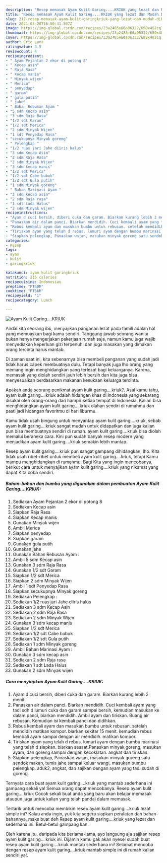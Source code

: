 ```yaml
---
description: "Resep memasak Ayam Kulit Garing....KRIUK yang lezat dan Mudah Dibuat"
title: "Resep memasak Ayam Kulit Garing....KRIUK yang lezat dan Mudah Dibuat"
slug: 212-resep-memasak-ayam-kulit-garingkriuk-yang-lezat-dan-mudah-dibuat
date: 2021-03-20T16:50:41.507Z
image: https://img-global.cpcdn.com/recipes/23a2485e60a06322/680x482cq70/ayam-kulit-garingkriuk-foto-resep-utama.jpg
thumbnail: https://img-global.cpcdn.com/recipes/23a2485e60a06322/680x482cq70/ayam-kulit-garingkriuk-foto-resep-utama.jpg
cover: https://img-global.cpcdn.com/recipes/23a2485e60a06322/680x482cq70/ayam-kulit-garingkriuk-foto-resep-utama.jpg
author: Eric Luna
ratingvalue: 3.5
reviewcount: 4
recipeingredient:
- " Ayam Pejantan 2 ekor di potong 8"
- " Kecap asin"
- " Raja Rasa"
- " Kecap manis"
- " Minyak wijen"
- " Merica"
- " penyedap"
- " garam"
- " gula putih"
- " jahe"
- " Bahan Rebusan Ayam "
- "5 sdm Kecap asin"
- "3 sdm Raja Rasa"
- "1/2 sdt Garam"
- "1/2 sdt Merica"
- "2 sdm Minyak Wijen"
- "1 sdt Penyedap Rasa"
- "secukupnya Minyak goreng"
- " Pelengkap "
- "1/2 ruas jari Jahe diiris halus"
- "3 sdm Kecap Asin"
- "2 sdm Raja Rasa"
- "2 sdm Minyak Wijen"
- "3 sdm kecap manis"
- "1/2 sdt Merica"
- "1/2 sdt Cabe bubuk"
- "1/2 sdt Gula putih"
- "1 sdm Minyak goreng"
- " Bahan Marinasi Ayam "
- "3 sdm kecap asin"
- "2 sdm Raja rasa"
- "1 sdt Lada Halus"
- "2 sdm Minyak wijen"
recipeinstructions:
- "Ayam d cuci bersih, diberi cuka dan garam. Biarkan kurang lebih 2 menit."
- "Panaskan air dalam panci. Biarkan mendidih. Cuci kembali ayam yang tadi sdh d lumuri cuka dan garam sampai bersih, kemudian masukan ke dalam panci, biarkan mendidih. Ambil ayam dan tiriskan. Buang air rebusan. Kemudian isi kembali panci dan didihkan."
- "Rebus kembali ayam dan masukan bumbu untuk rebusan. setelah mendidih matikan kompor. biarkan sekitar 15 menit. kemudian rebus kembali ayam sampai dengan air mendidih. matikan kompor."
- "Tiriskan ayam yang telah d rebus. lumuri ayam dengan bumbu marinasi yang telah d siapkan. biarkan sesaat.Panaskan minyak goreng, masukan ayam, dan goreng sampai dengan kecoklatan. angkat dan tiriskan."
- "Siapkan pelengkap, Panaskan wajan, masukan minyak goreng satu sendok makan, tumis jahe sampai keluar wangi, masukan bumbu pelengkap, aduk2, angkat, dan sajikan dengan ayam yang tadi sudah di goreng."
categories:
- Resep
tags:
- ayam
- kulit
- garingkriuk

katakunci: ayam kulit garingkriuk 
nutrition: 215 calories
recipecuisine: Indonesian
preptime: "PT40M"
cooktime: "PT56M"
recipeyield: "1"
recipecategory: Lunch

---
```



![Ayam Kulit Garing....KRIUK](https://img-global.cpcdn.com/recipes/23a2485e60a06322/680x482cq70/ayam-kulit-garingkriuk-foto-resep-utama.jpg)

Andai kita seorang ibu, menyajikan panganan lezat pada famili adalah hal yang memuaskan bagi kamu sendiri. Tanggung jawab seorang  wanita bukan hanya mengerjakan pekerjaan rumah saja, namun kamu juga wajib menyediakan keperluan gizi terpenuhi dan juga masakan yang dimakan orang tercinta harus mantab.

Di zaman  saat ini, kita sebenarnya bisa membeli panganan yang sudah jadi tidak harus capek membuatnya dulu. Tetapi banyak juga lho orang yang memang ingin menghidangkan yang terlezat bagi keluarganya. Karena, memasak yang diolah sendiri jauh lebih bersih dan kita juga bisa menyesuaikan berdasarkan makanan kesukaan keluarga tercinta. 



Apakah anda seorang penikmat ayam kulit garing....kriuk?. Asal kamu tahu, ayam kulit garing....kriuk adalah hidangan khas di Indonesia yang sekarang disukai oleh orang-orang dari hampir setiap tempat di Indonesia. Kalian bisa menghidangkan ayam kulit garing....kriuk olahan sendiri di rumahmu dan pasti jadi hidangan favoritmu di hari liburmu.

Kamu tidak usah bingung untuk menyantap ayam kulit garing....kriuk, sebab ayam kulit garing....kriuk sangat mudah untuk didapatkan dan juga kalian pun bisa membuatnya sendiri di rumah. ayam kulit garing....kriuk bisa diolah memalui beraneka cara. Kini pun sudah banyak resep modern yang menjadikan ayam kulit garing....kriuk semakin lebih mantap.

Resep ayam kulit garing....kriuk pun sangat gampang dihidangkan, lho. Kita tidak usah ribet-ribet untuk membeli ayam kulit garing....kriuk, tetapi Kamu mampu menghidangkan di rumahmu. Bagi Kita yang ingin mencobanya, berikut cara untuk menyajikan ayam kulit garing....kriuk yang nikamat yang dapat Kita coba sendiri.

<!--inarticleads1-->

##### Bahan-bahan dan bumbu yang digunakan dalam pembuatan Ayam Kulit Garing....KRIUK:

1. Sediakan  Ayam Pejantan 2 ekor di potong 8
1. Sediakan  Kecap asin
1. Siapkan  Raja Rasa
1. Siapkan  Kecap manis
1. Gunakan  Minyak wijen
1. Ambil  Merica
1. Siapkan  penyedap
1. Siapkan  garam
1. Gunakan  gula putih
1. Gunakan  jahe
1. Gunakan  Bahan Rebusan Ayam :
1. Ambil 5 sdm Kecap asin
1. Gunakan 3 sdm Raja Rasa
1. Gunakan 1/2 sdt Garam
1. Siapkan 1/2 sdt Merica
1. Siapkan 2 sdm Minyak Wijen
1. Ambil 1 sdt Penyedap Rasa
1. Siapkan secukupnya Minyak goreng
1. Sediakan  Pelengkap :
1. Sediakan 1/2 ruas jari Jahe diiris halus
1. Sediakan 3 sdm Kecap Asin
1. Sediakan 2 sdm Raja Rasa
1. Sediakan 2 sdm Minyak Wijen
1. Gunakan 3 sdm kecap manis
1. Siapkan 1/2 sdt Merica
1. Sediakan 1/2 sdt Cabe bubuk
1. Sediakan 1/2 sdt Gula putih
1. Sediakan 1 sdm Minyak goreng
1. Ambil  Bahan Marinasi Ayam :
1. Gunakan 3 sdm kecap asin
1. Sediakan 2 sdm Raja rasa
1. Sediakan 1 sdt Lada Halus
1. Gunakan 2 sdm Minyak wijen




<!--inarticleads2-->

##### Cara menyiapkan Ayam Kulit Garing....KRIUK:

1. Ayam d cuci bersih, diberi cuka dan garam. Biarkan kurang lebih 2 menit.
1. Panaskan air dalam panci. Biarkan mendidih. Cuci kembali ayam yang tadi sdh d lumuri cuka dan garam sampai bersih, kemudian masukan ke dalam panci, biarkan mendidih. Ambil ayam dan tiriskan. Buang air rebusan. Kemudian isi kembali panci dan didihkan.
1. Rebus kembali ayam dan masukan bumbu untuk rebusan. setelah mendidih matikan kompor. biarkan sekitar 15 menit. kemudian rebus kembali ayam sampai dengan air mendidih. matikan kompor.
1. Tiriskan ayam yang telah d rebus. lumuri ayam dengan bumbu marinasi yang telah d siapkan. biarkan sesaat.Panaskan minyak goreng, masukan ayam, dan goreng sampai dengan kecoklatan. angkat dan tiriskan.
1. Siapkan pelengkap, Panaskan wajan, masukan minyak goreng satu sendok makan, tumis jahe sampai keluar wangi, masukan bumbu pelengkap, aduk2, angkat, dan sajikan dengan ayam yang tadi sudah di goreng.




Ternyata cara buat ayam kulit garing....kriuk yang mantab sederhana ini gampang sekali ya! Semua orang dapat mencobanya. Resep ayam kulit garing....kriuk Cocok sekali buat anda yang baru akan belajar memasak ataupun juga untuk kalian yang telah pandai dalam memasak.

Tertarik untuk mencoba membikin resep ayam kulit garing....kriuk lezat simple ini? Kalau anda ingin, yuk kita segera siapkan peralatan dan bahan-bahannya, maka buat deh Resep ayam kulit garing....kriuk yang lezat dan sederhana ini. Betul-betul gampang kan. 

Oleh karena itu, daripada kita berlama-lama, ayo langsung aja sajikan resep ayam kulit garing....kriuk ini. Dijamin kamu gak akan nyesel sudah buat resep ayam kulit garing....kriuk mantab sederhana ini! Selamat mencoba dengan resep ayam kulit garing....kriuk mantab simple ini di rumah kalian sendiri,ya!.

